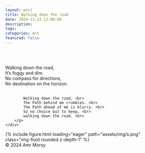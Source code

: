 ```yaml
---
layout: post
title: Walking down the road
date: 2024-11-22 12:00:00
description:
tags:
categories: Art
featured: false
---
```



<br>
<br>

<div class="row mt-3">
    <div class="col-sm-8 mx-auto text-center">
        <p>
            Walking down the road, <br>
            It’s foggy and dim. <br>
            No compass for directions, <br>
            No destination on the horizon. <br><br>

            Walking down the road, <br>
            The Path behind me crumbles. <br>
            The Path ahead of me is blurry. <br>
            So no choice but to keep, <br>
            walking down the road. <br>
        </p>
    </div>
</div>

<div class="row mt-3">
    <div class="col-sm mt-3 mt-md-0">
        {% include figure.html loading="eager" path="assets/img/s.png" class="img-fluid rounded z-depth-1" %}
    </div>
</div>
<div class="caption">
    © 2024 Amr Morsy
</div>
